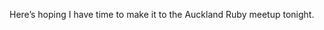 <!--
id: 331651709
link: http://kevinisom.info/post/331651709/heres-hoping-i-have-time-to-make-it-to-the
slug: heres-hoping-i-have-time-to-make-it-to-the
date: Wed Jan 13 2010 16:19:08 GMT+1300 (NZDT)
raw: {"blog_name":"kevinisom","id":331651709,"post_url":"http://kevinisom.info/post/331651709/heres-hoping-i-have-time-to-make-it-to-the","slug":"heres-hoping-i-have-time-to-make-it-to-the","type":"text","date":"2010-01-13 03:19:08 GMT","timestamp":1263352748,"state":"published","format":"html","reblog_key":"ROeRkXtp","tags":[],"short_url":"http://tmblr.co/Zw68YyJn9fz","highlighted":[],"feed_item":"http://twitter.com/kev_nz/statuses/7690715150","from_feed_id":"650289","note_count":0,"title":null,"body":"<p>Here&#8217;s hoping I have time to make it to the Auckland Ruby meetup tonight.</p>"}
publish: 2010-01-013
tags: 
title: null
-->


Here’s hoping I have time to make it to the Auckland Ruby meetup
tonight.


